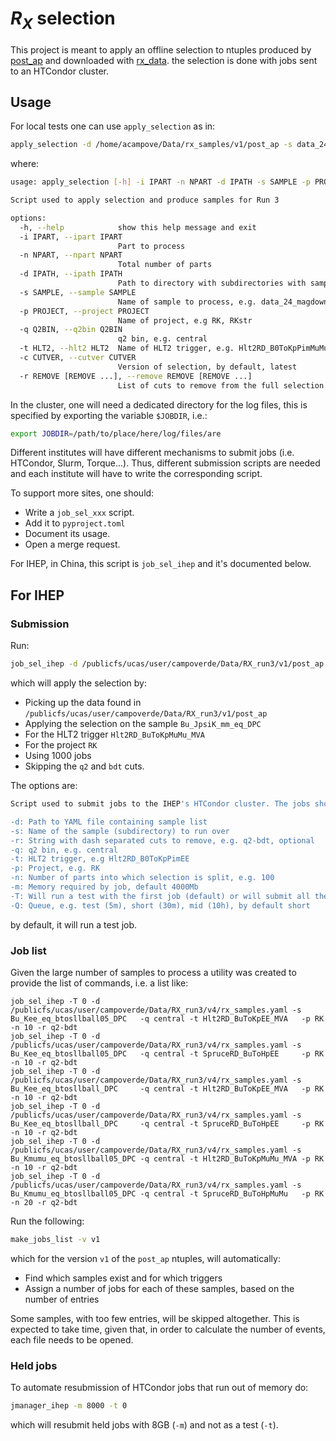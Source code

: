 # $R_X$ selection

This project is meant to apply an offline selection to ntuples produced by
[post_ap](https://github.com/acampove/post_ap/tree/main/src/post_ap_scripts)
and downloaded with
[rx_data](https://github.com/acampove/rx_data).
the selection is done with jobs sent to an HTCondor cluster.

## Usage

For local tests one can use `apply_selection` as in:

```bash
apply_selection -d /home/acampove/Data/rx_samples/v1/post_ap -s data_24_magdown_24c2 -r q2 bdt -q central -t Hlt2RD_B0ToKpPimMuMu -p RK -i 0 -n 900
```

where:

```bash
usage: apply_selection [-h] -i IPART -n NPART -d IPATH -s SAMPLE -p PROJECT -q Q2BIN -t HLT2 [-c CUTVER] [-r REMOVE [REMOVE ...]]

Script used to apply selection and produce samples for Run 3

options:
  -h, --help            show this help message and exit
  -i IPART, --ipart IPART
                        Part to process
  -n NPART, --npart NPART
                        Total number of parts
  -d IPATH, --ipath IPATH
                        Path to directory with subdirectories with samples
  -s SAMPLE, --sample SAMPLE
                        Name of sample to process, e.g. data_24_magdown_24c2
  -p PROJECT, --project PROJECT
                        Name of project, e.g RK, RKstr
  -q Q2BIN, --q2bin Q2BIN
                        q2 bin, e.g. central
  -t HLT2, --hlt2 HLT2  Name of HLT2 trigger, e.g. Hlt2RD_B0ToKpPimMuMu
  -c CUTVER, --cutver CUTVER
                        Version of selection, by default, latest
  -r REMOVE [REMOVE ...], --remove REMOVE [REMOVE ...]
                        List of cuts to remove from the full selection
```

In the cluster, one will need a dedicated directory for the log files, this is specified by exporting the variable `$JOBDIR`, i.e.:

```bash
export JOBDIR=/path/to/place/here/log/files/are
```

Different institutes will have different mechanisms to submit jobs (i.e. HTCondor, Slurm, Torque...). Thus, different submission scripts
are needed and each institute will have to write the corresponding script.

To support more sites, one should:

- Write a `job_sel_xxx` script.
- Add it to `pyproject.toml`
- Document its usage.
- Open a merge request.

For IHEP, in China, this script is `job_sel_ihep` and it's documented below.

## For IHEP

### Submission

Run:

```bash
job_sel_ihep -d /publicfs/ucas/user/campoverde/Data/RX_run3/v1/post_ap -s Bu_JpsiK_mm_eq_DPC -q central -t Hlt2RD_BuToKpMuMu_MVA -p RK -n 1000 -r q2-bdt
```

which will apply the selection by:

- Picking up the data found in `/publicfs/ucas/user/campoverde/Data/RX_run3/v1/post_ap`
- Applying the selection on the sample `Bu_JpsiK_mm_eq_DPC`
- For the HLT2 trigger `Hlt2RD_BuToKpMuMu_MVA`
- For the project `RK`
- Using 1000 jobs
- Skipping the `q2` and `bdt` cuts.

The options are:

```bash
Script used to submit jobs to the IHEP's HTCondor cluster. The jobs should apply selection.

-d: Path to YAML file containing sample list
-s: Name of the sample (subdirectory) to run over
-r: String with dash separated cuts to remove, e.g. q2-bdt, optional
-q: q2 bin, e.g. central
-t: HLT2 trigger, e.g Hlt2RD_B0ToKpPimEE
-p: Project, e.g. RK
-n: Number of parts into which selection is split, e.g. 100
-m: Memory required by job, default 4000Mb
-T: Will run a test with the first job (default) or will submit all the jobs
-Q: Queue, e.g. test (5m), short (30m), mid (10h), by default short
```

by default, it will run a test job.

### Job list

Given the large number of samples to process a utility was created to provide the list of commands, i.e. a list like:

```
job_sel_ihep -T 0 -d /publicfs/ucas/user/campoverde/Data/RX_run3/v4/rx_samples.yaml -s Bu_Kee_eq_btosllball05_DPC   -q central -t Hlt2RD_BuToKpEE_MVA   -p RK -n 10 -r q2-bdt
job_sel_ihep -T 0 -d /publicfs/ucas/user/campoverde/Data/RX_run3/v4/rx_samples.yaml -s Bu_Kee_eq_btosllball05_DPC   -q central -t SpruceRD_BuToHpEE     -p RK -n 10 -r q2-bdt
job_sel_ihep -T 0 -d /publicfs/ucas/user/campoverde/Data/RX_run3/v4/rx_samples.yaml -s Bu_Kee_eq_btosllball_DPC     -q central -t Hlt2RD_BuToKpEE_MVA   -p RK -n 10 -r q2-bdt
job_sel_ihep -T 0 -d /publicfs/ucas/user/campoverde/Data/RX_run3/v4/rx_samples.yaml -s Bu_Kee_eq_btosllball_DPC     -q central -t SpruceRD_BuToHpEE     -p RK -n 10 -r q2-bdt
job_sel_ihep -T 0 -d /publicfs/ucas/user/campoverde/Data/RX_run3/v4/rx_samples.yaml -s Bu_Kmumu_eq_btosllball05_DPC -q central -t Hlt2RD_BuToKpMuMu_MVA -p RK -n 10 -r q2-bdt
job_sel_ihep -T 0 -d /publicfs/ucas/user/campoverde/Data/RX_run3/v4/rx_samples.yaml -s Bu_Kmumu_eq_btosllball05_DPC -q central -t SpruceRD_BuToHpMuMu   -p RK -n 20 -r q2-bdt
```

Run the following:

```bash
make_jobs_list -v v1
```

which for the version `v1` of the `post_ap` ntuples, will automatically:

- Find which samples exist and for which triggers
- Assign a number of jobs for each of these samples, based on the number of entries

Some samples, with too few entries, will be skipped altogether. 
This is expected to take time, given that, in order to calculate the number of events, each file needs
to be opened.

### Held jobs

To automate resubmission of HTCondor jobs that run out of memory do:

```bash
jmanager_ihep -m 8000 -t 0
```

which will resubmit held jobs with 8GB (`-m`) and not as a test (`-t`).
